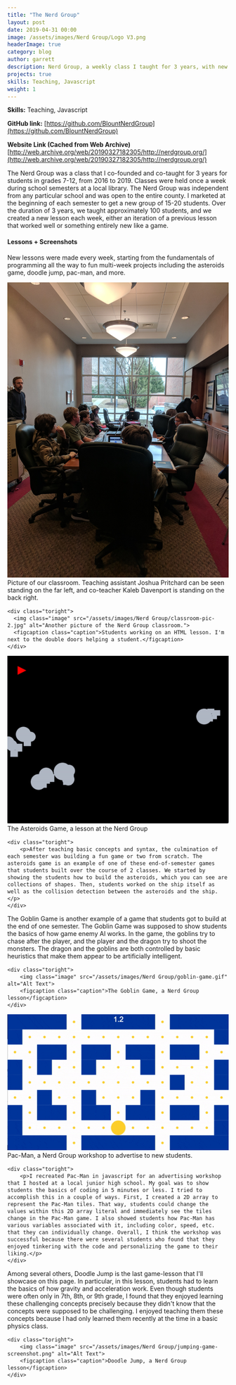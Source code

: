 ```yaml
---
title: "The Nerd Group"
layout: post
date: 2019-04-31 00:00
image: /assets/images/Nerd Group/Logo V3.png
headerImage: true
category: blog
author: garrett
description: Nerd Group, a weekly class I taught for 3 years, with new lessons every week.
projects: true
skills: Teaching, Javascript
weight: 1
---
```


**Skills:** Teaching, Javascript

**GitHub link:** [https://github.com/BlountNerdGroup](https://github.com/BlountNerdGroup)

**Website Link (Cached from Web Archive)**
[http://web.archive.org/web/20190327182305/http://nerdgroup.org/](http://web.archive.org/web/20190327182305/http://nerdgroup.org/)

The Nerd Group was a class that I co-founded and co-taught for 3 years for students in grades 7-12,
from 2016 to 2019. Classes were held once a week during school semesters at a local library. The
Nerd Group was independent from any particular school and was open to the entire county. I marketed
at the beginning of each semester to get a new group of 15-20 students. Over the duration of 3
years, we taught approximately 100 students, and we created a new lesson each week, either an 
iteration of a previous lesson that worked well or something entirely new like a game.

#### Lessons + Screenshots
New lessons were made every week, starting from the fundamentals of programming all the way to fun 
multi-week projects including the asteroids game, doodle jump, pac-man, and more. 

<div class="side-by-side">
    <div class="toleft">
        <img class="image" src="/assets/images/Nerd Group/classroom-pic-1.jpg" alt="Picture of the Nerd Group classroom.">
        <figcaption class="caption">Picture of our classroom. Teaching assistant Joshua Pritchard can be seen standing on the far left, and co-teacher Kaleb Davenport is standing on the back right.</figcaption>
    </div>

    <div class="toright">
      <img class="image" src="/assets/images/Nerd Group/classroom-pic-2.jpg" alt="Another picture of the Nerd Group classroom.">
      <figcaption class="caption">Students working on an HTML lesson. I'm next to the double doors helping a student.</figcaption>
    </div>
</div>

<div class="side-by-side">
    <div class="toleft">
        <img class="image" src="/assets/images/Nerd Group/Asteroids-GIF.gif" alt="A lesson at the Nerd Group where students built the Asteroids game.">
        <figcaption class="caption">The Asteroids Game, a lesson at the Nerd Group</figcaption>
    </div>

    <div class="toright">
        <p>After teaching basic concepts and syntax, the culmination of each semester was building a fun game or two from scratch. The asteroids game is an example of one of these end-of-semester games that students built over the course of 2 classes. We started by showing the students how to build the asteroids, which you can see are collections of shapes. Then, students worked on the ship itself as well as the collision detection between the asteroids and the ship.</p>
    </div>
</div>

<div class="side-by-side">
    <div class="toleft">
        <p>The Goblin Game is another example of a game that students got to build at the end of one semester. The Goblin Game was supposed to show students the basics of how game enemy AI works. In the game, the goblins try to chase after the player, and the player and the dragon try to shoot the monsters. The dragon and the goblins are both controlled by basic heuristics that make them appear to be artificially intelligent.</p>
    </div>

    <div class="toright">
        <img class="image" src="/assets/images/Nerd Group/goblin-game.gif" alt="Alt Text">
        <figcaption class="caption">The Goblin Game, a Nerd Group lesson</figcaption>
    </div>
</div>

<div class="side-by-side">
    <div class="toleft">
        <img class="image" src="/assets/images/Nerd Group/pacman.gif" alt="A lesson at the Nerd Group where students built the Asteroids game.">
        <figcaption class="caption">Pac-Man, a Nerd Group workshop to advertise to new students.</figcaption>
    </div>

    <div class="toright">
        <p>I recreated Pac-Man in javascript for an advertising workshop that I hosted at a local junior high school. My goal was to show students the basics of coding in 5 minutes or less. I tried to accomplish this in a couple of ways. First, I created a 2D array to represent the Pac-Man tiles. That way, students could change the values within this 2D array literal and immediately see the tiles change in the Pac-Man game. I also showed students how Pac-Man has various variables associated with it, including color, speed, etc. that they can individually change. Overall, I think the workshop was successful because there were several students who found that they enjoyed tinkering with the code and personalizing the game to their liking.</p>
    </div>
</div>

<div class="side-by-side">
    <div class="toleft">
        <p>Among several others, Doodle Jump is the last game-lesson that I'll showcase on this page. In particular, in this lesson, students had to learn the basics of how gravity and acceleration work. Even though students were often only in 7th, 8th, or 9th grade, I found that they enjoyed learning these challenging concepts precisely because they didn't know that the concepts were supposed to be challenging. I enjoyed teaching them these concepts because I had only learned them recently at the time in a basic physics class.</p>
    </div>

    <div class="toright">
        <img class="image" src="/assets/images/Nerd Group/jumping-game-screenshot.png" alt="Alt Text">
        <figcaption class="caption">Doodle Jump, a Nerd Group lesson</figcaption>
    </div>
</div>